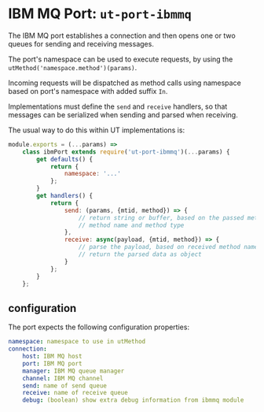 # **IBM MQ Port:** `ut-port-ibmmq`

The IBM MQ port establishes a connection and then opens
one or two queues for sending and receiving messages.

The port's namespace can be used to execute requests,
by using the `utMethod('namespace.method')(params)`.

Incoming requests will be dispatched as method calls
using namespace based on port's namespace with added suffix `In`.

Implementations must define the `send` and `receive`
handlers, so that messages can be serialized when
sending and parsed when receiving.

The usual way to do this within UT implementations is:

```js
module.exports = (...params) =>
    class ibmPort extends require('ut-port-ibmmq')(...params) {
        get defaults() {
            return {
                namespace: '...'
            };
        }
        get handlers() {
            return {
                send: (params, {mtid, method}) => {
                    // return string or buffer, based on the passed method parameters,
                    // method name and method type
                },
                receive: async(payload, {mtid, method}) => {
                    // parse the payload, based on received method name and type
                    // return the parsed data as object
                }
            };
        }
    };
```

## configuration

The port expects the following configuration properties:

```yaml
namespace: namespace to use in utMethod
connection:
    host: IBM MQ host
    port: IBM MQ port
    manager: IBM MQ queue manager
    channel: IBM MQ channel
    send: name of send queue
    receive: name of receive queue
    debug: (boolean) show extra debug information from ibmmq module
```
